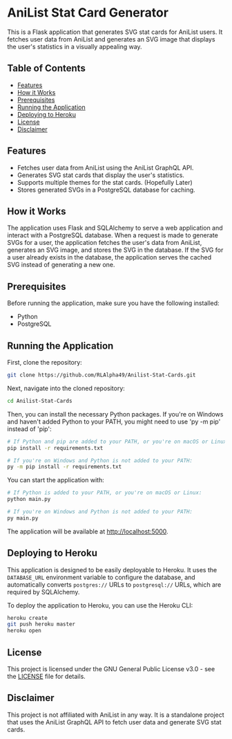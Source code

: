 # AniList Stat Card Generator

This is a Flask application that generates SVG stat cards for AniList users. It fetches user data from AniList and generates an SVG image that displays the user's statistics in a visually appealing way.

## Table of Contents

- [Features](#features)
- [How it Works](#how-it-works)
- [Prerequisites](#prerequisites)
- [Running the Application](#running-the-application)
- [Deploying to Heroku](#deploying-to-heroku)
- [License](#license)
- [Disclaimer](#disclaimer)

## Features

- Fetches user data from AniList using the AniList GraphQL API.
- Generates SVG stat cards that display the user's statistics.
- Supports multiple themes for the stat cards. (Hopefully Later)
- Stores generated SVGs in a PostgreSQL database for caching.

## How it Works

The application uses Flask and SQLAlchemy to serve a web application and interact with a PostgreSQL database. When a request is made to generate SVGs for a user, the application fetches the user's data from AniList, generates an SVG image, and stores the SVG in the database. If the SVG for a user already exists in the database, the application serves the cached SVG instead of generating a new one.

## Prerequisites

Before running the application, make sure you have the following installed:

- Python
- PostgreSQL

## Running the Application

First, clone the repository:

```bash
git clone https://github.com/RLAlpha49/Anilist-Stat-Cards.git
```

Next, navigate into the cloned repository:

```bash
cd Anilist-Stat-Cards
```

Then, you can install the necessary Python packages. If you're on Windows and haven't added Python to your PATH, you might need to use 'py -m pip' instead of 'pip':

```bash
# If Python and pip are added to your PATH, or you're on macOS or Linux:
pip install -r requirements.txt

# If you're on Windows and Python is not added to your PATH:
py -m pip install -r requirements.txt
```

You can start the application with:

```bash
# If Python is added to your PATH, or you're on macOS or Linux:
python main.py

# If you're on Windows and Python is not added to your PATH:
py main.py
```

The application will be available at [http://localhost:5000](http://localhost:5000).

## Deploying to Heroku

This application is designed to be easily deployable to Heroku. It uses the `DATABASE_URL` environment variable to configure the database, and automatically converts `postgres://` URLs to `postgresql://` URLs, which are required by SQLAlchemy.

To deploy the application to Heroku, you can use the Heroku CLI:

```bash
heroku create
git push heroku master
heroku open
```

## License

This project is licensed under the GNU General Public License v3.0 - see the [LICENSE](LICENSE) file for details.

## Disclaimer

This project is not affiliated with AniList in any way. It is a standalone project that uses the AniList GraphQL API to fetch user data and generate SVG stat cards.
